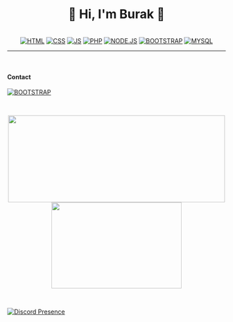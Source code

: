 <h1 align="center">👋 Hi, I'm Burak 👋</h1>


<p align="center"><br>
<a href="https://html.com"><img alt="HTML" src="https://img.shields.io/badge/HTML5-E34F26?style=for-the-badge&logo=html5&logoColor=white"></img></a> 
<a href="https://www.w3.org/Style/CSS"><img alt="CSS" src="https://img.shields.io/badge/CSS3-1572B6?style=for-the-badge&logo=css3&logoColor=white"></img></a>
<a href="https://javascript.com"><img alt="JS" src="https://img.shields.io/badge/JavaScript-323330?style=for-the-badge&logo=javascript&logoColor=F7DF1E"></img></a>
<a href="https://php.com"><img alt="PHP" src="https://img.shields.io/badge/PHP-777BB4?style=for-the-badge&logo=php&logoColor=white"></img></a>
<a href="https://node.js.com"><img alt="NODE.JS" src="https://img.shields.io/badge/Node.js-43853D?style=for-the-badge&logo=node.js&logoColor=white"></img></a>
<a href=https://getbootstrap.com"><img alt="BOOTSTRAP" src="https://img.shields.io/badge/Bootstrap-563D7C?style=for-the-badge&logo=bootstrap&logoColor=white"></img></a>
<a href="#"><img alt="MYSQL" src="https://img.shields.io/badge/MySQL-00000F?style=for-the-badge&logo=mysql&logoColor=white"></img></a>
 <hr> <br>
   <h4>Contact</h4>                                                                                                                         
<a href="https://www.linkedin.com/in/burak-aydemir-5887aa215/"><img alt="BOOTSTRAP" src="https://img.shields.io/badge/LinkedIn-0077B5?style=for-the-badge&logo=linkedin&logoColor=white"></img></a>                                                                                                                           
                                                                                                                           
</br></p>

<p align="center">
<img height=200 width=500 src="https://github-readme-stats.vercel.app/api?username=Worlex0&theme=dark&hide_border=true"></img>
<img height=198 width=300 src="https://github-readme-stats.vercel.app/api/top-langs/?username=Worlex0&theme=dark&hide_border=true&layout=compact"></img>
</p>
<br>
                                                                                                                                                 
[![Discord Presence](https://lanyard-profile-readme.vercel.app/api/467693560569921537)](https://discord.com/channel/@me/467693560569921537)                                                                                                                                 
                                                                                                                                                
